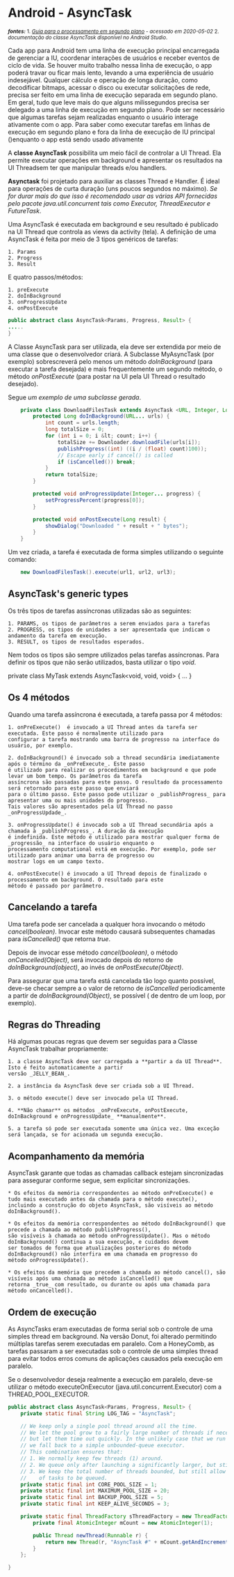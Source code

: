 # Android - AsyncTask

<small> ***fontes:***
	1. _[Guia para o processamento em segundo plano](https://developer.android.com/guide/background#challenges_in_background_processing) - acessado em 2020-05-02_
	2. _documentação do classe AsyncTask disponível no Android Studio_.</small>

Cada app para Android tem uma linha de execução principal encarregada de gerenciar a IU, coordenar interações de usuários e receber eventos de ciclo de vida. Se houver muito trabalho nessa linha de execução, o app poderá travar ou ficar mais lento, levando a uma experiência de usuário indesejável. Qualquer cálculo e operação de longa duração, como decodificar bitmaps, acessar o disco ou executar solicitações de rede, precisa ser feito em uma linha de execução separada em segundo plano. Em geral, tudo que leve mais do que alguns milissegundos precisa ser delegado a uma linha de execução em segundo plano. Pode ser necessário que algumas tarefas sejam realizadas enquanto o usuário interage ativamente com o app. Para saber como executar tarefas em linhas de execução em segundo plano e fora da linha de execução de IU principal ()enquanto o app está sendo usado ativamente

A **classe AsyncTask** possibilita um meio fácil de controlar a UI Thread. Ela permite executar operações em background e apresentar os resultados na UI Threadsem ter que manipular threads e/ou handlers.

**Asynctask** foi projetado para auxiliar as classes Thread e Handler. É ideal para operações de curta duração (uns poucos segundos no máximo). _Se for durar mais do que isso é recomendado usar as várias API fornecidas pelo pacote java.util.concurrent tais como Executor, ThreadExecutor e FutureTask_.

Uma AsyncTask é executada em background e seu resultado é publicado na UI Thread que controla as views da activity (tela). 
A definição de uma AsyncTask é feita por meio de 3 tipos genéricos de tarefas:

	1. Params
	2. Progress
	3. Result
	
E quatro passos/métodos:

	1. preExecute
	2. doInBackground
	3. onProgressUpdate
	4. onPostExecute


```java
public abstract class AsyncTask<Params, Progress, Result> { 
.....
}
```
A Classe AsyncTask para ser utilizada, ela deve ser extendida por meio de uma classe que o desenvolvedor criará.
A Subclasse MyAsyncTask (por exemplo) sobrescreverá pelo menos um método _doInBackground_ (para executar a tarefa desejada) e mais frequentemente um segundo método, o método _onPostExecute_ (para postar na UI pela UI Thread o resultado desejado).


Segue _um exemplo de uma subclasse gerada_.

```java
	private class DownloadFilesTask extends AsyncTask <URL, Integer, Long>; {
		protected Long doInBackground(URL... urls) {
			int count = urls.length;
			long totalSize = 0;
			for (int i = 0; i &lt; count; i++) {
				totalSize += Downloader.downloadFile(urls[i]);
				publishProgress((int) ((i / (float) count)100));
				// Escape early if cancel() is called
				if (isCancelled()) break;
			}
			return totalSize;
		}

		protected void onProgressUpdate(Integer... progress) {
			setProgressPercent(progress[0]);
		}

		protected void onPostExecute(Long result) {
			showDialog("Downloaded " + result + " bytes");
		}
	}
```

Um vez criada, a tarefa é executada de forma simples utilizando o seguinte comando:

```java
	new DownloadFilesTask().execute(url1, url2, url3);
```
 
 ## AsyncTask's generic types
 
Os três tipos de tarefas assíncronas utilizadas são as seguintes:


	1. PARAMS, os tipos de parâmetros a serem enviados para a tarefas
	2. PROGRESS, os tipos de unidades a ser apresentada que indicam o andamento da tarefa em execução.
	3. RESULT, os tipos de resultados esperados.


Nem todos os tipos são sempre utilizados pelas tarefas assíncronas. Para definir os tipos que não serão utilizados,
basta utilizar o tipo _void_.

private class MyTask extends AsyncTask<void, void, void> { ... }

## Os 4 métodos
Quando uma tarefa assíncrona é executada, a tarefa passa por 4 métodos:


	1. onPreExecute()  é invocado a UI Thread antes da tarefa ser executada. Este passo é normalmente utilizado para
	configurar a tarefa mostrando uma barra de progresso na interface do usuário, por exemplo.

	2. doInBackground() é invocado sob a thread secundária imediatamente após o término da _onPreExecute_. Este passo
	é utilizado para realizar os procedimentos em background e que pode levar um bom tempo. Os parâmetros da tarefa
	assíncrona são passadas para este passo. O resultado da processamento será retornado para este passo que enviará
	para o último passo. Este passo pode utilizar o _publishProgress_ para apresentar uma ou mais unidades do progresso.
	Tais valores são apresentados pela UI Thread no passo _onProgressUpdade_.

	3. onProgressUpdate() é invocado sob a UI Thread secundária após a chamada à _publishProgress_. A duração da execução 
	é indefinida. Este método é utilizado para mostrar qualquer forma de _progressão_ na interface do usuário enquanto o 
	processamento computational está em execução. Por exemplo, pode ser utilizado para animar uma barra de progresso ou 
	mostrar logs em um campo texto.

	4. onPostExecute() é invocado a UI Thread depois de finalizado o processamento em background. O resultado para este
	método é passado por parâmetro.


 ## Cancelando a tarefa

Uma tarefa pode ser cancelada a qualquer hora invocando o método _cancel(boolean)_. Invocar este método causará subsequentes
chamadas para _isCancelled()_ que retorna _true_.

Depois de invocar esse método _cancel(boolean)_, o método _onCancelled(Object)_, será invocado depois do retorno de
_doInBackground(object)_, ao invés de _onPostExecute(Object)_.

Para assegurar que uma tarefa está cancelada tão logo quanto possível, deve-se checar sempre a o valor de retorno
de _isCancelled_ periodicamente a partir de _doInBackground(Object)_, se possível ( de dentro de um loop, por exemplo).

## Regras do Threading

Há algumas poucas regras que devem ser seguidas para a Classe AsyncTask trabalhar propriamente:

	1. a classe AsyncTask deve ser carregada a **partir a da UI Thread**. Isto é feito automaticamente a partir
	versão _JELLY_BEAN_.
	
	2. a instância da AsyncTask deve ser criada sob a UI Thread.
	
	3. o método execute() deve ser invocado pela UI Thread.
	
	4. **Não chamar** os métodos _onPreExecute, onPostExecute, doInBackground e onProgressUpdate_ **manualmente**.
	
	5. a tarefa só pode ser executada somente uma única vez. Uma exceção será lançada, se for acionada um segunda execução.

## Acompanhamento da memória

AsyncTask garante que todas as chamadas callback estejam sincronizadas para assegurar conforme segue, sem explicitar sincronizações.

	* Os efeitos da memória correspondentes ao método onPreExecute() e tudo mais executado antes da chamada para o método execute(),
	incluindo a construção do objeto AsyncTask, são visíveis ao método doInBackground().

	* Os efeitos da memória correspondentes ao método doInBackground() que precede a chamada ao método publishProgress(),
	são visíveis à chamada ao método onProgressUpdate(). Mas o método doInBackground() continua a sua execução, e cuidados devem
	ser tomados de forma que atualizações posteriores do método doInBackground() não interfira em uma chamada em progresso do
	método onProgressUpdate().

	* Os efeitos da memória que precedem a chamada ao método cancel(), são visíveis após uma chamada ao método isCancelled() que
	retorna _true_ com resultado, ou durante ou após uma chamada para método onCancelled().

## Ordem de execução

As AsyncTasks eram executadas de forma serial sob o controle de uma simples thread em background.
Na versão Donut, foi alterado permitindo múltiplas tarefas serem executadas em paralelo.
Com a HoneyComb, as tarefas passaram a ser executadas sob o controle de uma simples thread para evitar todos erros comuns de aplicações
causados pela execução em paralelo.

Se o desenvolvedor deseja realmente a execução em paralelo, deve-se utilizar o método executeOnExecutor (java.util.concurrent.Executor)
com  a THREAD_POOL_EXECUTOR.

```java 
public abstract class AsyncTask<Params, Progress, Result> {
    private static final String LOG_TAG = "AsyncTask";

    // We keep only a single pool thread around all the time.
    // We let the pool grow to a fairly large number of threads if necessary,
    // but let them time out quickly. In the unlikely case that we run out of threads,
    // we fall back to a simple unbounded-queue executor.
    // This combination ensures that:
    // 1. We normally keep few threads (1) around.
    // 2. We queue only after launching a significantly larger, but still bounded, set of threads.
    // 3. We keep the total number of threads bounded, but still allow an unbounded set
    //    of tasks to be queued.
    private static final int CORE_POOL_SIZE = 1;
    private static final int MAXIMUM_POOL_SIZE = 20;
    private static final int BACKUP_POOL_SIZE = 5;
    private static final int KEEP_ALIVE_SECONDS = 3;

    private static final ThreadFactory sThreadFactory = new ThreadFactory() {
        private final AtomicInteger mCount = new AtomicInteger(1);

        public Thread newThread(Runnable r) {
            return new Thread(r, "AsyncTask #" + mCount.getAndIncrement());
        }
    };

}
```